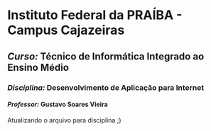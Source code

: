 # Instituto Federal da PRAÍBA - Campus Cajazeiras

## *Curso:* Técnico de Informática Integrado ao Ensino Médio

### *Disciplina:* Desenvolvimento de Aplicação para Internet

####  *Professor:* Gustavo Soares Vieira

Atualizando o arquivo para  disciplina   ;)
